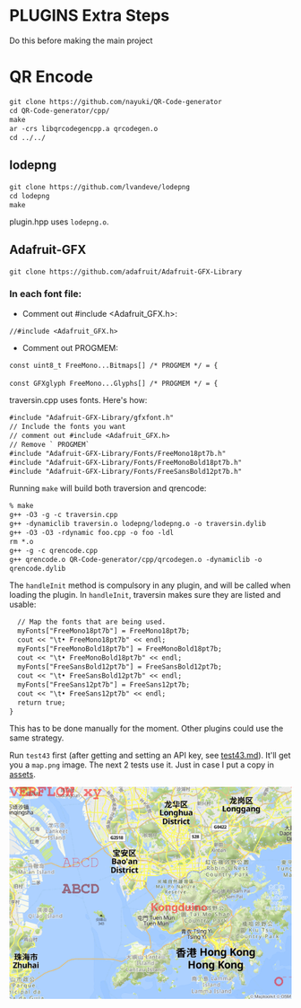 # PLUGINS Extra Steps

Do this before making the main project

# QR Encode

```
git clone https://github.com/nayuki/QR-Code-generator
cd QR-Code-generator/cpp/
make
ar -crs libqrcodegencpp.a qrcodegen.o 
cd ../../
```

## lodepng

```
git clone https://github.com/lvandeve/lodepng
cd lodepng
make
```

plugin.hpp uses `lodepng.o`.

## Adafruit-GFX

```
git clone https://github.com/adafruit/Adafruit-GFX-Library
```

### In each font file:

* Comment out #include <Adafruit_GFX.h>:

```
//#include <Adafruit_GFX.h>
```

* Comment out PROGMEM:

```
const uint8_t FreeMono...Bitmaps[] /* PROGMEM */ = {

const GFXglyph FreeMono...Glyphs[] /* PROGMEM */ = {
```

traversin.cpp uses fonts. Here's how:

```
#include "Adafruit-GFX-Library/gfxfont.h"
// Include the fonts you want
// comment out #include <Adafruit_GFX.h>
// Remove ` PROGMEM`
#include "Adafruit-GFX-Library/Fonts/FreeMono18pt7b.h"
#include "Adafruit-GFX-Library/Fonts/FreeMonoBold18pt7b.h"
#include "Adafruit-GFX-Library/Fonts/FreeSansBold12pt7b.h"
```

Running `make` will build both traversion and qrencode:

```
% make
g++ -O3 -g -c traversin.cpp
g++ -dynamiclib traversin.o lodepng/lodepng.o -o traversin.dylib
g++ -O3 -O3 -rdynamic foo.cpp -o foo -ldl
rm *.o
g++ -g -c qrencode.cpp
g++ qrencode.o QR-Code-generator/cpp/qrcodegen.o -dynamiclib -o qrencode.dylib
```

The `handleInit` method is compulsory in any plugin, and will be called when loading the plugin. In `handleInit`, traversin makes sure they are listed and usable:

```
  // Map the fonts that are being used.
  myFonts["FreeMono18pt7b"] = FreeMono18pt7b;
  cout << "\t• FreeMono18pt7b" << endl;
  myFonts["FreeMonoBold18pt7b"] = FreeMonoBold18pt7b;
  cout << "\t• FreeMonoBold18pt7b" << endl;
  myFonts["FreeSansBold12pt7b"] = FreeSansBold12pt7b;
  cout << "\t• FreeSansBold12pt7b" << endl;
  myFonts["FreeSans12pt7b"] = FreeSans12pt7b;
  cout << "\t• FreeSans12pt7b" << endl;
  return true;
}
```

This has to be done manually for the moment. Other plugins could use the same strategy.

Run `test43` first (after getting and setting an API key, see [test43.md](../tests/test43.md)). It'll get you a `map.png` image. The next 2 tests use it. Just in case I put a copy in [assets](../assets/).

![map_text](../assets/map_text.png)